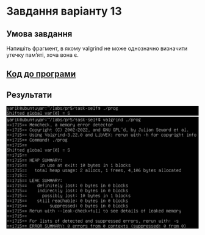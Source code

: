 # Завдання варіанту 13

## Умова завдання

Напишіть фрагмент, в якому valgrind не може однозначно визначити утечку пам’яті, хоча вона є.

## [Код до програми](task1-13.c)

## Результати

![](work-result.png)
![](valgrind.png)